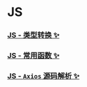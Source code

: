 # JS

### [JS - 类型转换 ✨](./类型转换.md)

### [JS - 常用函数 ✨](./常用函数.md)

### [JS - `Axios` 源码解析 ✨](./Axios源码解析.md)
